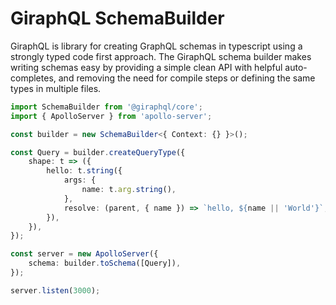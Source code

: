 # GiraphQL SchemaBuilder

GiraphQL is library for creating GraphQL schemas in typescript using a strongly typed code first
approach. The GiraphQL schema builder makes writing schemas easy by providing a simple clean API
with helpful auto-completes, and removing the need for compile steps or defining the same types in
multiple files.

```typescript
import SchemaBuilder from '@giraphql/core';
import { ApolloServer } from 'apollo-server';

const builder = new SchemaBuilder<{ Context: {} }>();

const Query = builder.createQueryType({
    shape: t => ({
        hello: t.string({
            args: {
                name: t.arg.string(),
            },
            resolve: (parent, { name }) => `hello, ${name || 'World'}`,
        }),
    }),
});

const server = new ApolloServer({
    schema: builder.toSchema([Query]),
});

server.listen(3000);
```
